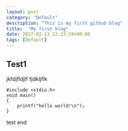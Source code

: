 ```yaml
---
layout: post
category: "Default"
description: "This is my first github blog"
title:  "My first blog"
date: 2017-02-13 22:23:19+00:00
tags: [Default]
---
```



## Test1

jkfdjfldjlf fjdkljflk 

```
#include <stdio.h>
void main()
{
    printf("hello world!\n");
}
```

test end
